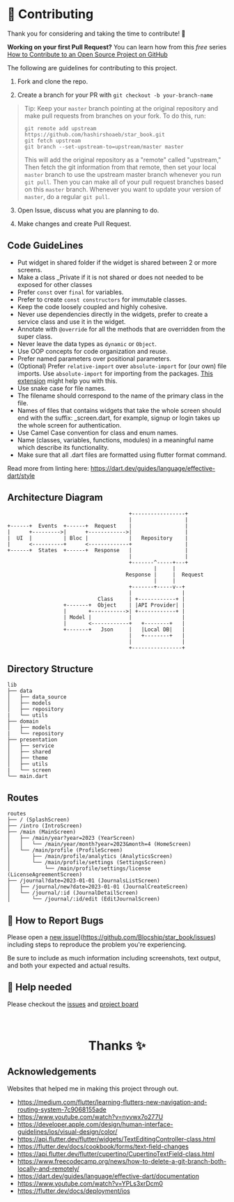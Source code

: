 # 🤝 Contributing

Thank you for considering and taking the time to contribute! 💖 

**Working on your first Pull Request?** You can learn how from this _free_
series [How to Contribute to an Open Source Project on GitHub](https://egghead.io/series/how-to-contribute-to-an-open-source-project-on-github)

The following are guidelines for contributing to this project.

1. Fork and clone the repo.

2. Create a branch for your PR with `git checkout -b your-branch-name`

> Tip: Keep your `master` branch pointing at the original repository and make
> pull requests from branches on your fork. To do this, run:
>
> ```
> git remote add upstream https://github.com/hashirshoaeb/star_book.git
> git fetch upstream
> git branch --set-upstream-to=upstream/master master
> ```
>
> This will add the original repository as a "remote" called "upstream," Then
> fetch the git information from that remote, then set your local `master`
> branch to use the upstream master branch whenever you run `git pull`. Then you
> can make all of your pull request branches based on this `master` branch.
> Whenever you want to update your version of `master`, do a regular `git pull`.

3. Open Issue, discuss what you are planning to do.

4. Make changes and create Pull Request.

## Code GuideLines

- Put widget in shared folder if the widget is shared between 2 or more screens.
- Make a class _Private if it is not shared or does not needed to be exposed for other classes
- Prefer `const` over `final` for variables.
- Prefer to create `const constructors` for immutable classes.
- Keep the code loosely coupled and highly cohesive.
- Never use dependencies directly in the widgets, prefer to create a service class and use it in the widget.
- Annotate with `@override` for all the methods that are overridden from the super class.
- Never leave the data types as `dynamic` or `Object`.
- Use OOP concepts for code organization and reuse.
- Prefer named parameters over positional parameters.
- (Optional) Prefer `relative-import` over `absolute-import` for (our own) file imports. Use `absolute-import` for importing from the packages. [This extension](https://marketplace.visualstudio.com/items?itemName=luanpotter.dart-import) might help you with this. 
- Use snake case for file names.
- The filename should correspond to the name of the primary class in the file.
- Names of files that contains widgets that take the whole screen should end with the suffix: _screen.dart, for example, signup or login takes up the whole screen for authentication.
- Use Camel Case convention for class and enum names.
- Name (classes, variables, functions, modules) in a meaningful name which describe its functionality.
- Make sure that all .dart files are formatted using flutter format command.

Read more from linting here: https://dart.dev/guides/language/effective-dart/style

## Architecture Diagram

```
                                       +-----------------+
                                       |                 |
+------+  Events  +------+  Request    |                 |
|      +--------->|      +------------>|                 |
|  UI  |          | Bloc |             |   Repository    |
|      <----------+      <-------------+                 |
+------+  States  +------+  Response   |                 |
                                       |                 |
                                       +-------^-----+---+
                                               |     |
                                      Response |     |  Request
                                               |     |
                                       +-------+-----v--+
                                       |                |
                             Class     | +------------+ |
                  +-------+  Object    | |API Provider| |
                  |       +----------->| +------------+ |
                  | Model |            |                |
                  |       <------------+   +--------+   |
                  +-------+   Json     |   |Local DB|   |
                                       |   +--------+   |
                                       |                |
                                       +----------------+
```

## Directory Structure

```
lib
├── data
│   ├── data_source
│   ├── models
│   ├── repository
|   └── utils
├── domain
│   ├── models
|   └── repository
├── presentation
│   ├── service
│   ├── shared
│   ├── theme
│   ├── utils
|   └── screen
└── main.dart
```

## Routes

```
routes
├── / (SplashScreen)
├── /intro (IntroScreen)
├── /main (MainScreen)
│   ├── /main/year?year=2023 (YearScreen)
│   │   └── /main/year/month?year=2023&month=4 (HomeScreen)
│   └── /main/profile (ProfileScreen)
│       ├── /main/profile/analytics (AnalyticsScreen)
│       └── /main/profile/settings (SettingsScreen)
│           └── /main/profile/settings/license (LicenseAgreementScreen) 
├── /journal?date=2023-01-01 (JournalsListScreen)
│   ├── /journal/new?date=2023-01-01 (JournalCreateScreen)
│   └── /journal/:id (JournalDetailScreen)
│       └── /journal/:id/edit (EditJournalScreen)
```

## 🐛 How to Report Bugs

Please open a [new issue]([https://github.com/Blocship/star_book/issues/new)](https://github.com/Blocship/star_book/issues) including steps to reproduce the problem
you're experiencing.

Be sure to include as much information including screenshots, text output, and
both your expected and actual results.

## 🙏 Help needed

Please checkout the [issues](https://github.com/Blocship/star_book/issues) and [project board](https://github.com/users/hashirshoaeb/projects/1)

<br />
<p align="center">
  <h1 align="center">Thanks  ✨</h1>
</p>

## Acknowledgements

Websites that helped me in making this project through out.

- https://medium.com/flutter/learning-flutters-new-navigation-and-routing-system-7c9068155ade
- https://www.youtube.com/watch?v=nyvwx7o277U
- https://developer.apple.com/design/human-interface-guidelines/ios/visual-design/color/
- https://api.flutter.dev/flutter/widgets/TextEditingController-class.html
- https://flutter.dev/docs/cookbook/forms/text-field-changes
- https://api.flutter.dev/flutter/cupertino/CupertinoTextField-class.html
- https://www.freecodecamp.org/news/how-to-delete-a-git-branch-both-locally-and-remotely/
- https://dart.dev/guides/language/effective-dart/documentation
- https://www.youtube.com/watch?v=YPLs3xrDcm0
- https://flutter.dev/docs/deployment/ios
